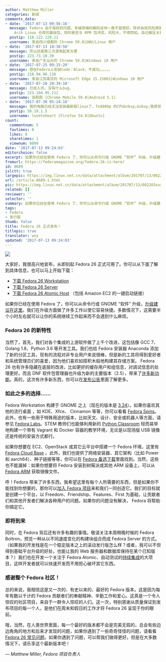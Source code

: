 ```yaml
---
author: Matthew Miller
categories: 新闻
comments_data:
- date: '2017-07-13 09:56:16'
  message: Fedora 由于版权的问题，多媒体编码解码这块一直不是很好。除非自担风险用第三方 RPM 仓库的包。用自带仓库的 pacman 实用工具，用其安装的话，需要安装若干
    Arch Linux 仓库的基础包，同时是否与 RPM 包冲突，风险大，不得而知。自己解压关键包(.xz 或 .deb)，又可能遇到 GCC 符号不一致的问题，包间依赖也很麻烦。源码编译则更麻烦了。总之只要官方仓库没有提供更新，对于大型软件的日常更新维护，个人用户解决起来都是很繁琐的。
  postip: 118.122.120.11
  username: 来自四川成都的 Chrome 59.0|GNU/Linux 用户
- date: '2017-07-13 18:30:50'
  message: 所以还是第三方源用起来方便
  postip: 223.73.10.39
  username: 来自广东汕头的 Chrome 59.0|Windows 10 用户
- date: '2017-07-25 09:15:20'
  message: 想在Fedora上安装Code：Block，不成功。。。。。。
  postip: 218.94.96.136
  username: 来自江苏南京的 Microsoft Edge 15.15063|Windows 10 用户
- date: '2017-07-28 20:39:10'
  message: 已经入坑，没有什么bug，
  postip: 223.104.95.212
  username: 张熙熙 [Chrome Mobile 59.0|Android 5.1]
- date: '2017-07-30 05:24:18'
  message: 我的电脑已经无法安装最新版linux了，fx8800p 的CPU&nbsp;&nbsp;我感觉这台笔记本安装的最高版本是els0.4了，这是逼我换本的节奏啊
  postip: 58.19.1.5
  username: lovetoheart [Firefox 54.0|Ubuntu]
count:
  commentnum: 5
  favtimes: 0
  likes: 0
  sharetimes: 1
  viewnum: 8099
date: '2017-07-13 09:24:03'
editorchoice: false
excerpt: 如果你已经在使用 Fedora 了，你可以从命令行或 GNOME “软件” 升级，升级建议在这里。我们在升级方面做了许多工作以使它容易快捷。多数情况下，这需要半个小时左右就可以让你的系统继续工作起来而不会遇到什么麻烦。
fromurl: https://fedoramagazine.org/fedora-26-is-here/
id: 8689
islctt: true
largepic: https://img.linux.net.cn/data/attachment/album/201707/13/082203xuyylynywzu5qyik.jpg
url: /article-8689-1.html
pic: https://img.linux.net.cn/data/attachment/album/201707/13/082203xuyylynywzu5qyik.jpg.thumb.jpg
related: []
reviewer: ''
selector: ''
summary: 如果你已经在使用 Fedora 了，你可以从命令行或 GNOME “软件” 升级，升级建议在这里。我们在升级方面做了许多工作以使它容易快捷。多数情况下，这需要半个小时左右就可以让你的系统继续工作起来而不会遇到什么麻烦。
tags:
- Fedora
- 发行版
thumb: false
title: Fedora 26 正式发布！
titlepic: true
translator: wxy
updated: '2017-07-13 09:24:03'
---
```


![](https://img.linux.net.cn/data/attachment/album/201707/13/082203xuyylynywzu5qyik.jpg)


大家好，我很高兴地宣布，从即刻起 Fedora 26 正式可用了。你可以从下面了解到具体信息，也可以马上开始下载：


* [下载 Fedora 26 Workstation](https://getfedora.org/workstation/)
* [下载 Fedora 26 Server](https://getfedora.org/server/)
* [下载 Fedora 26 Atomic Host](https://getfedora.org/atomic/) （包括 Amazon EC2 的一键启动链接）


如果你已经在使用 Fedora 了，你可以从命令行或 GNOME “软件” 升级，[升级建议在这里](https://fedoramagazine.org/upgrading-fedora-25-fedora-26/)。我们在升级方面做了许多工作以使它容易快捷。多数情况下，这需要半个小时左右就可以让你的系统继续工作起来而不会遇到什么麻烦。


### Fedora 26 的新特性


当然了，首先，我们对各个集成的上游软件做了上千个改进，这包括像 GCC 7、Golang 1.8、Python 3.6 等开发工具。我们也给 Fedora 安装器 Anaconda 添加了新的分区工具，现有的流程对非专业用户来说很棒，但是新的工具将得到爱好者和系统管理员们的喜爱，因为他们喜欢如搭积木般地构建其存储方案。 Fedora 26 也有许多隐藏在底层的改进，比如更好的缓存用户和组信息，对调试信息的处理更好。而且 DNF 软件包管理器也升级为新的主要版本（2.5），带来了[许多新功能](http://dnf.readthedocs.io/en/latest/release_notes.html)。真的，这次有许多新东西，你可以在[发布公告](https://docs.fedoraproject.org/en-US/Fedora/26/html/Release_Notes/index.html)里面了解更多。


### 如此之多的选择……


Fedora Workstation 构建于 GNOME 之上（现在的版本是 [3.24](https://help.gnome.org/misc/release-notes/3.24/)）。如果你喜欢其他的流行桌面 ，如 KDE、Xfce、 Cinnamon 等等，你可以看看 [Fedora Spins](https://spins.fedoraproject.org/)。此外，也有一些用于特殊用途的版本，比如天文、设计、安全或机器人等方面，请参见 [Fedora Labs](https://labs.fedoraproject.org/)。STEM 教师们也能够利用新的 [Python Classroom](https://labs.fedoraproject.org/python-classroom/) 轻而易举地构建一个带有 Vagrant 和 Docker 容器的教学环境，无论是以现场版 USB 镜像还是传统的安装方式都行。


如果你想要在 EC2、OpenStack 或其它云平台中搭建一个 Fedora 环境，这里有 [Fedora Cloud Base](https://cloud.fedoraproject.org/) 。此外，我们也提供了网络安装器、其它架构（比如 Power 和 aarch64）、种子链接等等，你可以在 [Fedora 备选下载](https://alt.fedoraproject.org/)里面找到。当然，这些也不能漏掉：如果你想要将 Fedora 安装到树莓派或其他 ARM 设备上，可以从 [Fedora ARM](https://arm.fedoraproject.org/) 获取镜像文件。


呼！Fedora 带来了许多东西，我希望这里有每个人所需要的东西，但是如果你不能找到你想要的，那你可以[加入 Fedora 项目](https://fedoraproject.org/wiki/Join)来和我们一同创造它。我们的目标就是创建一个平台，以 Freedom、Friendship、Features、First 为基础，让贡献者们和其他开发者们解决各种用户的问题。如果你的问题没有解决， Fedora 将帮助你搞定它。


### 即将到来


同时，在 Fedora 背后还有许多有趣的事情。敬请关注本周稍晚时候的 Fedora Boltron，预览一种从以不同速度变化的构建块组合而成 Fedora Server 的方式。（如果我的开发栈是在一个稳定版本之上的滚动发行版怎么样？或者，我可以不但得到基础平台升级的好处，也能让我的 Web 服务器和数据库保持在某个已知版本？）我们也在开发一个关注于 Fedora Atomic、自动测试的[持续集成](https://fedoraproject.org/wiki/CI)的大项目，这样开发者就可以快速开发而不用担心破坏其它东西。


### 感谢整个 Fedora 社区！


总的来说，我相信这是又一次的、有史以来的、最好的 Fedora 版本。这是因为每年有数以千计的 Fedora 贡献者们的奉献精神、辛勤工作和爱心。这真是一个令人惊叹的社区项目，来自于一群令人惊叹的人们。这一次，特别感谢从质量保证到发布项目的每一个人，是他们在周末和假日的工作才将 Fedora 26 呈现于你的眼前。


哦，当然，在人类世界里面，每一个最好的版本都不会是完美无瑕的，总会有些边边角角的地方和后来才发现的问题，如果你遇到了一些奇奇怪怪的问题，请看看 [Fedora 26 常见问题](https://fedoraproject.org/wiki/Common_F26_bugs)。如果你遇到了问题，可以帮我们做得更好。但是在大多数情况下，请乐享这个最新版本吧！


 


*— Matthew Miller, Fedora 项目负责人*